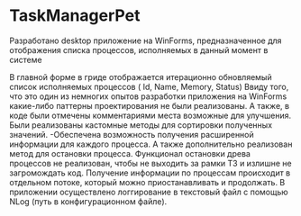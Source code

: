 # TaskManagerPet
Разработано desktop приложение на WinForms, предназначенное для отображения списка процессов, исполняемых в данный момент в системе

В главной форме в гриде отображается итерационно обновляемый список исполняемых процессов ( Id, Name, Memory, Status) Ввиду того, что это один из немногих опытов разработки приложения на WinForms какие-либо паттерны проектирования не были реализованы. А также, в коде были отмечены комментариями места возможные для улучшения. Были реализованы кастомные методы для сортировки полученных значений. -Обеспечена возможность получения расширенной информации для каждого процесса.
А также дополнительно реализован метод для остановки процесса. Функционал остановки древа процессов не реализован, чтобы не выходить за рамки ТЗ и излишне не загромождать код.
Получение информации по процессам происходит в отдельном потоке, который можно приостанавливать и продолжать.
В приложении осуществлено логгирование в текстовый файл с помощью NLog (путь в конфигурационном файле).
